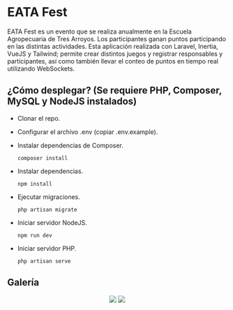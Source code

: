 # EATA Fest

EATA Fest es un evento que se realiza anualmente en la Escuela Agropecuaria de Tres Arroyos. Los participantes ganan puntos participando en las distintas actividades. Esta aplicación realizada con Laravel, Inertia, VueJS y Tailwind; permite crear distintos juegos y registrar responsables y participantes, así como también llevar el conteo de puntos en tiempo real utilizando WebSockets.

## ¿Cómo desplegar? (Se requiere PHP, Composer, MySQL y NodeJS instalados)

- Clonar el repo.
- Configurar el archivo .env (copiar .env.example).
- Instalar dependencias de Composer.

  ```console
  composer install
  ```
- Instalar dependencias.
  
  ```console
  npm install
  ```
- Ejecutar migraciones.

  ```console
  php artisan migrate
  ```
- Iniciar servidor NodeJS.

  ```console
  npm run dev
  ```
- Iniciar servidor PHP.

  ```console
  php artisan serve
  ```

## Galería
<p align="center">
    <img src="https://github.com/FacuLL/eata-fest/assets/69525757/2ab7f0f6-6787-464d-9dc6-79ad4b7482e6" />
    <img src="https://github.com/FacuLL/eata-fest/assets/69525757/e3d9cbfe-ddbb-4e72-b2fa-3d33fae41ebe" />
</p>

